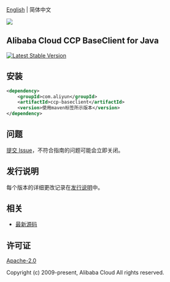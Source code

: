 [English](README.md) | 简体中文

![](https://aliyunsdk-pages.alicdn.com/icons/AlibabaCloud.svg)

## Alibaba Cloud CCP BaseClient for Java
[![Latest Stable Version](https://img.shields.io/maven-central/v/com.aliyun/ccp-baseclient.svg?label=Maven%20Central)](https://search.maven.org/search?q=g:%22com.aliyun%22%20AND%20a:%22ccp-baseclient%22)

## 安装

```xml
<dependency>
    <groupId>com.aliyun</groupId>
    <artifactId>ccp-baseclient</artifactId>
    <version>使用maven标签所示版本</version>
</dependency>
```

## 问题
[提交 Issue](https://github.com/aliyun/aliyun-ccp/issues/new)，不符合指南的问题可能会立即关闭。

## 发行说明
每个版本的详细更改记录在[发行说明](./ChangeLog.txt)中。

## 相关
* [最新源码](https://github.com/aliyun/aliyun-ccp/tree/master/baseclient/java)

## 许可证
[Apache-2.0](http://www.apache.org/licenses/LICENSE-2.0)

Copyright (c) 2009-present, Alibaba Cloud All rights reserved.


